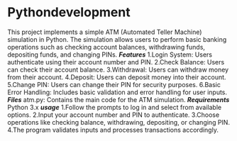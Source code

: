 # Pythondevelopment
This project implements a simple ATM (Automated Teller Machine) simulation in Python. The simulation allows users to perform basic banking operations such as checking account balances, withdrawing funds, depositing funds, and changing PINs.
***Features***
1.Login System: Users authenticate using their account number and PIN.
2.Check Balance: Users can check their account balance.
3.Withdrawal: Users can withdraw money from their account.
4.Deposit: Users can deposit money into their account.
5.Change PIN: Users can change their PIN for security purposes.
6.Basic Error Handling: Includes basic validation and error handling for user inputs.
***Files***
atm.py: Contains the main code for the ATM simulation.
***Requirements***
Python 3.x
***usage***
1.Follow the prompts to log in and select from available options.
2.Input your account number and PIN to authenticate.
3.Choose operations like checking balance, withdrawing, depositing, or changing PIN.
4.The program validates inputs and processes transactions accordingly.

